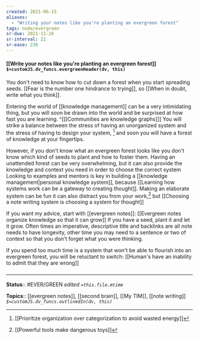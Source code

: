 ```yaml
---
created: 2021-06-15
aliases:
  - "Writing your notes like you're planting an evergreen forest"
tags: node/evergreen
sr-due: 2021-11-26
sr-interval: 22
sr-ease: 230
---
```


#### [[Write your notes like you're planting an evergreen forest]] `$=customJS.dv_funcs.evergreenHeader(dv, this)`

You don't need to know how to cut down a forest when you start spreading seeds. 
[[Fear is the number one hindrance to trying]], so [[When in doubt, write what you think]].

Entering the world of [[knowledge management]] can be a very intimidating thing,
but you will soon be drawn into the world and be surprised at how fast you are learning.
^[[[Communities are knowledge graphs]]]
You will strike a balance between the stress of having an unorganized system 
and the stress of having to design your system, [^2]
and soon you will have a forest of knowledge at your fingertips.

[^1]: [[Communities are knowledge graphs]]
[^2]: [[Prioritize organization over categorization to avoid wasted energy]]

However, if you don't know what an evergreen forest looks like you don't know which kind of seeds to plant and how to foster them.
Having an unattended forest can be very overwhelming,
but it can also provide the knowledge and context you need in order to choose the correct system
Looking to examples and mentors is key in building a [[knowledge management|personal knowledge system]],
because [[Learning how systems work can be a gateway to creating thought]].
Making an elaborate system can be fun it can also distract you from your work,[^3]
but [[Choosing a note writing system is choosing a system for thought]]

[^3]: [[Powerful tools make dangerous toys]]

If you want my advice, start with [[evergreen notes]]:
[[Evergreen notes organize knowledge so that it can grow]] 
 If you have a seed, plant it and let it grow. Often times an imperative, descriptive title and backlinks are all note needs to have longevity, other time you may need to a sentence or two of context so that you don't forget what you were thinking.
 
If you spend too much time is a system that won't be able to flourish into an evergreen forest, you will be reluctant to switch: [[Human's have an inability to admit that they are wrong]]

### <hr class="footnote"/>

**Status**:: #EVER/GREEN 
*edited `=this.file.mtime`*

**Topics**:: [[evergreen notes]], [[second brain]], [[My TIM]], [[note writing]]
*`$=customJS.dv_funcs.outlinedIn(dv, this)`*
